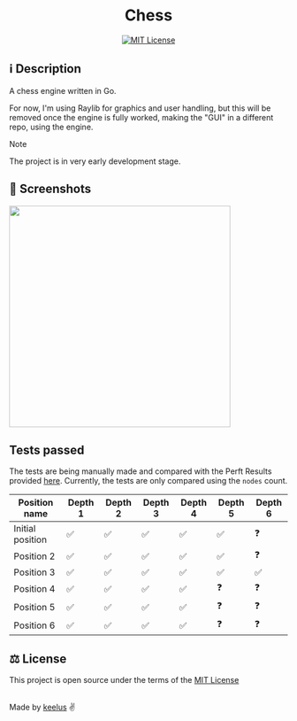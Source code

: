 <h1 align="center">Chess</h1>

<p align="center">
  <a href="./LICENSE"><img src="https://img.shields.io/badge/⚖️ license-MIT-blue" alt="MIT License"></a>
</p>

## ℹ️ Description
A chess engine written in Go.

For now, I'm using Raylib for graphics and user handling, but this will be removed once the engine is fully worked, making the "GUI" in a different repo, using the engine.

> [!NOTE]
> The project is in very early development stage.


## 📸 Screenshots
<img src="https://github.com/keelus/chess/assets/86611436/4900e816-3c28-45ca-bb5d-4f37358ececf" width=400 />


##  Tests passed
The tests are being manually made and compared with the Perft Results provided [here](https://www.chessprogramming.org/Perft_Results).
Currently, the tests are only compared using the `nodes` count.

| Position name       | Depth 1   | Depth 2   | Depth 3   | Depth 4   | Depth 5   | Depth 6   |
|---------------------|-----------|-----------|-----------|-----------|-----------|-----------|
| Initial position    | ✅       | ✅        | ✅        | ✅        | ✅        | ❓        |
| Position 2          | ✅       | ✅        | ✅        | ✅        | ✅        | ❓        |
| Position 3          | ✅       | ✅        | ✅        | ✅        | ✅        | ✅        |
| Position 4          | ✅       | ✅        | ✅        | ✅        | ❓         | ❓        |
| Position 5          | ✅       | ✅        | ✅        | ✅        | ❓         | ❓        |
| Position 6          | ✅       | ✅        | ✅        | ✅        | ❓         | ❓        |


## ⚖️ License
This project is open source under the terms of the [MIT License](./LICENSE)

<br />
Made by <a href="https://github.com/keelus">keelus</a> ✌️

